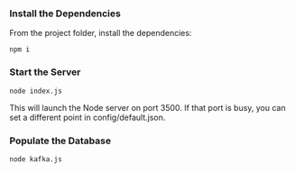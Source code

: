 ### Install the Dependencies

From the project folder, install the dependencies:

    npm i

### Start the Server

    node index.js

This will launch the Node server on port 3500. If that port is busy, you can set a different point in config/default.json.

### Populate the Database

    node kafka.js
